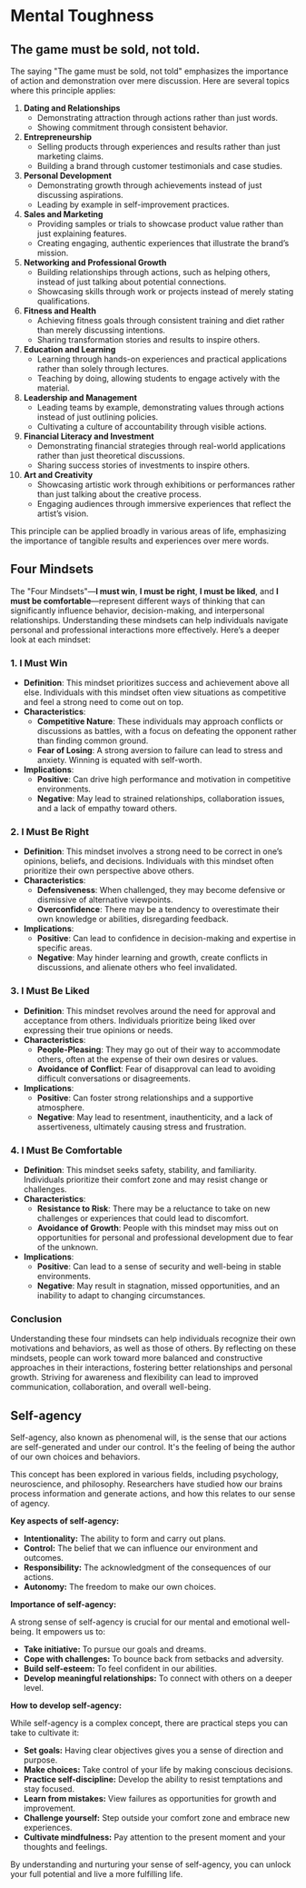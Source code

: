 # Mental Toughness

## The game must be sold, not told.

The saying "The game must be sold, not told" emphasizes the importance of action and demonstration over mere discussion. Here are several topics where this principle applies:

1. **Dating and Relationships**
   - Demonstrating attraction through actions rather than just words.
   - Showing commitment through consistent behavior.
2. **Entrepreneurship**
   - Selling products through experiences and results rather than just marketing claims.
   - Building a brand through customer testimonials and case studies.
3. **Personal Development**
   - Demonstrating growth through achievements instead of just discussing aspirations.
   - Leading by example in self-improvement practices.
4. **Sales and Marketing**
   - Providing samples or trials to showcase product value rather than just explaining features.
   - Creating engaging, authentic experiences that illustrate the brand’s mission.
5. **Networking and Professional Growth**
   - Building relationships through actions, such as helping others, instead of just talking about potential connections.
   - Showcasing skills through work or projects instead of merely stating qualifications.
6. **Fitness and Health**
   - Achieving fitness goals through consistent training and diet rather than merely discussing intentions.
   - Sharing transformation stories and results to inspire others.
7. **Education and Learning**
   - Learning through hands-on experiences and practical applications rather than solely through lectures.
   - Teaching by doing, allowing students to engage actively with the material.
8. **Leadership and Management**
   - Leading teams by example, demonstrating values through actions instead of just outlining policies.
   - Cultivating a culture of accountability through visible actions.
9. **Financial Literacy and Investment**
   - Demonstrating financial strategies through real-world applications rather than just theoretical discussions.
   - Sharing success stories of investments to inspire others.
10. **Art and Creativity**
    - Showcasing artistic work through exhibitions or performances rather than just talking about the creative process.
    - Engaging audiences through immersive experiences that reflect the artist’s vision.

This principle can be applied broadly in various areas of life, emphasizing the importance of tangible results and experiences over mere words.

## Four Mindsets

The "Four Mindsets"—**I must win**, **I must be right**, **I must be liked**, and **I must be comfortable**—represent different ways of thinking that can significantly influence behavior, decision-making, and interpersonal relationships. Understanding these mindsets can help individuals navigate personal and professional interactions more effectively. Here’s a deeper look at each mindset:

### 1. **I Must Win**

- **Definition**: This mindset prioritizes success and achievement above all else. Individuals with this mindset often view situations as competitive and feel a strong need to come out on top.
- **Characteristics**:
  - **Competitive Nature**: These individuals may approach conflicts or discussions as battles, with a focus on defeating the opponent rather than finding common ground.
  - **Fear of Losing**: A strong aversion to failure can lead to stress and anxiety. Winning is equated with self-worth.
- **Implications**:
  - **Positive**: Can drive high performance and motivation in competitive environments.
  - **Negative**: May lead to strained relationships, collaboration issues, and a lack of empathy toward others.

### 2. **I Must Be Right**

- **Definition**: This mindset involves a strong need to be correct in one’s opinions, beliefs, and decisions. Individuals with this mindset often prioritize their own perspective above others.
- **Characteristics**:
  - **Defensiveness**: When challenged, they may become defensive or dismissive of alternative viewpoints.
  - **Overconfidence**: There may be a tendency to overestimate their own knowledge or abilities, disregarding feedback.
- **Implications**:
  - **Positive**: Can lead to confidence in decision-making and expertise in specific areas.
  - **Negative**: May hinder learning and growth, create conflicts in discussions, and alienate others who feel invalidated.

### 3. **I Must Be Liked**

- **Definition**: This mindset revolves around the need for approval and acceptance from others. Individuals prioritize being liked over expressing their true opinions or needs.
- **Characteristics**:
  - **People-Pleasing**: They may go out of their way to accommodate others, often at the expense of their own desires or values.
  - **Avoidance of Conflict**: Fear of disapproval can lead to avoiding difficult conversations or disagreements.
- **Implications**:
  - **Positive**: Can foster strong relationships and a supportive atmosphere.
  - **Negative**: May lead to resentment, inauthenticity, and a lack of assertiveness, ultimately causing stress and frustration.

### 4. **I Must Be Comfortable**

- **Definition**: This mindset seeks safety, stability, and familiarity. Individuals prioritize their comfort zone and may resist change or challenges.
- **Characteristics**:
  - **Resistance to Risk**: There may be a reluctance to take on new challenges or experiences that could lead to discomfort.
  - **Avoidance of Growth**: People with this mindset may miss out on opportunities for personal and professional development due to fear of the unknown.
- **Implications**:
  - **Positive**: Can lead to a sense of security and well-being in stable environments.
  - **Negative**: May result in stagnation, missed opportunities, and an inability to adapt to changing circumstances.

### Conclusion

Understanding these four mindsets can help individuals recognize their own motivations and behaviors, as well as those of others. By reflecting on these mindsets, people can work toward more balanced and constructive approaches in their interactions, fostering better relationships and personal growth. Striving for awareness and flexibility can lead to improved communication, collaboration, and overall well-being.

## Self-agency

Self-agency, also known as phenomenal will, is the sense that our actions are self-generated and under our control. It's the feeling of being the author of our own choices and behaviors.

This concept has been explored in various fields, including psychology, neuroscience, and philosophy. Researchers have studied how our brains process information and generate actions, and how this relates to our sense of agency.

**Key aspects of self-agency:**

- **Intentionality:** The ability to form and carry out plans.
- **Control:** The belief that we can influence our environment and outcomes.
- **Responsibility:** The acknowledgment of the consequences of our actions.
- **Autonomy:** The freedom to make our own choices.

**Importance of self-agency:**

A strong sense of self-agency is crucial for our mental and emotional well-being. It empowers us to:

- **Take initiative:** To pursue our goals and dreams.
- **Cope with challenges:** To bounce back from setbacks and adversity.
- **Build self-esteem:** To feel confident in our abilities.
- **Develop meaningful relationships:** To connect with others on a deeper level.

**How to develop self-agency:**

While self-agency is a complex concept, there are practical steps you can take to cultivate it:

- **Set goals:** Having clear objectives gives you a sense of direction and purpose.
- **Make choices:** Take control of your life by making conscious decisions.
- **Practice self-discipline:** Develop the ability to resist temptations and stay focused.
- **Learn from mistakes:** View failures as opportunities for growth and improvement.
- **Challenge yourself:** Step outside your comfort zone and embrace new experiences.
- **Cultivate mindfulness:** Pay attention to the present moment and your thoughts and feelings.

By understanding and nurturing your sense of self-agency, you can unlock your full potential and live a more fulfilling life.
